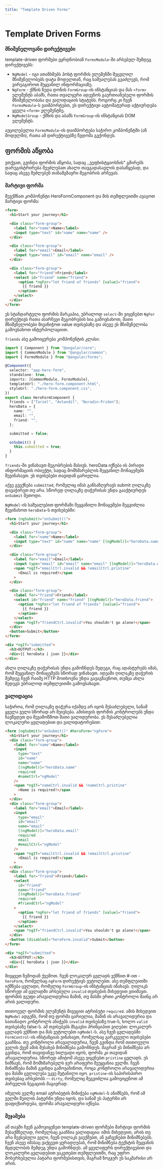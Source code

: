 ```yaml
---
title: "Template Driven Forms"
---
```


# Template Driven Forms

### მნიშვნელოვანი დირექტივები

template-driven ფორმები ეყრდნობიან `FormsModule`-ში არსებულ შემდეგ დირექტივებს:

- `NgModel` - იგი ათანხმებს ჰოსტ ფორმის ელემენში შეცვლილ მნიშვნელობებს დატა მოდელთან, რაც საშუალებას გვაძლევს, რომ ვირეაგიროთ შეყვანილ ინფორმაციაზე.
- `NgForm` - ქმნის ზედა დონის `FormGroup`-ის ინსტანციას და მას `<form>` ელემენტს აბამს, რათა თვალყური ადევნოს გაერთიანებული ფორმის მნიშვნელობასა და ვალიდაციის სტატუსს. როგორც კი ჩვენ `FormsModule`-ს ვაიმპორტებთ, ეს დირექტივი ავტომატურად აქტიურდება ყველა `<form>` ელემენტზე.
- `NgModelGroup` - ქმნის და აბამს `FormGroup`-ის ინსტანციას DOM ელემენტს.

აუცილებელია `FormsModule`-ის დაიმპორტება საჭირო კომპონენტში (ან მოდულში), რათა ამ დირექტივებზე წვდომა გვქონდეს.

## ფორმის აწყობა

ვთქვათ, გვინდა ფორმის აწყობა, სადაც ,,ვეფხისტყაოსნის" გმირებს
დარეგისტრირება შეეძლებათ ახალი თავგადასავლის დასაწყებად,
და სადაც ასევე შეძლებენ თანამგზავრი მეგობრის არჩევას.

### მარტივი ფორმა

შევქმნათ კომპონენტი HeroFormComponent და მის თემფლეითში ავაგოთ მარტივი ფორმა:

```html
<form>
  <h1>Start your journey</h1>

  <div class="form-group">
    <label for="name">Name</label>
    <input type="text" id="name" name="name" />
  </div>

  <div class="form-group">
    <label for="email">Email</label>
    <input type="email" id="email" name="email" />
  </div>

  <div class="form-group">
    <label for="friend">Friend</label>
    <select id="friend" name="friend">
      <option *ngFor="let friend of friends" [value]="friend">
        {{ friend }}
      </option>
    </select>
  </div>
</form>
```

ეს სტანდარტული ფორმის მარკაპია, უბრალოდ `select`-ში ვიყენებთ
`NgFor` დირექტივს რათა ასარჩევი მეგობრების სია გამოვსახოთ,
მათი მნიშვნელობები მივანიჭოთ value თვისებაზე და ასევე ეს
მნიშვნელობა გამოვსახოთ ინტერპოლაციით.

`friends` ასე გამოიყურება კომპონენტის კლასი:

```ts
import { Component } from "@angular/core";
import { CommonModule } from "@angular/common";
import { FormsModule } from "@angular/forms";

@Component({
  selector: "app-hero-form",
  standalone: true,
  imports: [CommonModule, FormsModule],
  templateUrl: "./hero-form.component.html",
  styleUrl: "./hero-form.component.css",
})
export class HeroFormComponent {
  friends = ["Tariel", "Avtandil", "Nuradin-Pridon"];
  heroData = {
    name: "",
    email: "",
    friend: "",
  };

  submitted = false;

  onSubmit() {
    this.submitted = true;
  }
}
```

`friends`-ში ვინახავთ მეგობრების მასივს. heroData იქნება ის
პირადი ინფორმაციის ობიექტი, სადაც მომხმარებლის შეყვანილ მონაცემებს
შევინახავთ. ეს თვისებები თავიდან ცარიელია.

აქვე გვექნება `submitted`, რომელიც იმას განსაზღვრავს submit ღილაკზე
დავაჭირეთ თუ არა. სწორედ ღილაკზე დაჭერისას უნდა გააქტიურდეს `onSubmit` მეთოდი.

`NgModel`-ის საშუალებით ფორმაში შეყვანილი მონაცემები შეგვიძლია შევინახოთ
`heroData`-ს თვისებებში:

```html
<form (ngSubmit)="onSubmit()">
  <h1>Start your journey</h1>

  <div class="form-group">
    <label for="name">Name</label>
    <input type="text" id="name" name="name" [(ngModel)]="heroData.name" />
  </div>

  <div class="form-group">
    <label for="email">Email</label>
    <input type="email" id="email" name="email" [(ngModel)]="heroData.email" />
    <span *ngIf="emailCtrl.invalid && !emailCtrl.pristine"
      >Email is required!</span
    >
  </div>

  <div class="form-group">
    <label for="friend">Friend</label>
    <select id="friend" name="friend" [(ngModel)]="heroData.friend">
      <option *ngFor="let friend of friends" [value]="friend">
        {{ friend }}
      </option>
    </select>
    <span *ngIf="friendCtrl.invalid">You shouldn't go alone!</span>
  </div>
  <button>Submit</button>
</form>

<div *ngIf="submitted">
  <h3>OUTPUT:</h3>
  <div>{{ heroData | json }}</div>
</div>
```

ახლა ღილაკზე დაჭერისას უნდა გამოჩნდეს შედეგი, რაც ადასტურებს იმას, რომ
შეყვანილ მონაცემებს სწორად ვინახავთ. იდეაში ღილაკზე დაჭერის შემდეგ
ჩვენ რაიმე HTTP მოთხოვნა უნდა გავაგზავნოთ, თუმცა ახლა შედეგს უბრალოდ
თემფლეითში გამოვსახავთ.

### ვალიდაცია

საჭიროა, რომ ღილაკზე დაჭერა იქამდე არ იყოს შესაძლებელი, სანამ ყველა ველი სწორად
არ შეივსება. ამისთვის ფორმის კონტროლებს უნდა ჩავწვდეთ და შევამოწმოთ მათი ვალიდურობა.
ეს შესაძლებელია ლოკალური ცვლადებით და ვალიდატორებით:

```html
<form (ngSubmit)="onSubmit()" #heroForm="ngForm">
  <h1>Start your journey</h1>
  <div class="form-group">
    <label for="name">Name</label>
    <input
      type="text"
      id="name"
      name="name"
      [(ngModel)]="heroData.name"
      required
      #nameCtrl="ngModel"
    />
    <span *ngIf="nameCtrl.invalid && !nameCtrl.pristine"
      >Name is required!</span
    >
  </div>
  <div class="form-group">
    <label for="email">Email</label>
    <input
      type="email"
      id="email"
      name="email"
      [(ngModel)]="heroData.email"
      required
      email
      #emailCtrl="ngModel"
    />
    <span *ngIf="emailCtrl.invalid && !emailCtrl.pristine"
      >Email is required!</span
    >
  </div>
  <div class="form-group">
    <label for="friend">Friend</label>
    <select
      id="friend"
      name="friend"
      [(ngModel)]="heroData.friend"
      required
      #friendCtrl="ngModel"
    >
      <option *ngFor="let friend of friends" [value]="friend">
        {{ friend }}
      </option>
    </select>
    <span *ngIf="friendCtrl.invalid">You shouldn't go alone!</span>
  </div>
  <button [disabled]="heroForm.invalid">Submit</button>
</form>

<div *ngIf="submitted">
  <h3>OUTPUT:</h3>
  <div>{{ heroData | json }}</div>
</div>
```

მივყვეთ ზემოდან ქვემოთ. ჩვენ ლოკალურ ცვლადს ვქმნით #-ით - `heroForm`, რომელსაც
`ngForm` დირექტივს ვუტოლებთ. ასე თემფლეითში იქმნება ცვლადი, რომელიც `FormGroup`-ის
ინსტანციას ინახავს. ღილაკს სწორედ ამ ცვლადში არსებული `invalid` თვისების მიხედვით
ვთიშავთ. ფორმის ჯგუფი არავალიდურია მაშინ, თუ მასში ერთი კონტროლი მაინც არ არის ვალიდური.

თითოეულ ფორმის ელემენტს მივეცით ატრიბუტი `required`. ამის მიხედვით `NgModel` ადგენს,
რომ თუ ფორმა ცარიელია, მაშინ ის არავალიდურია და სათანადო კონტროლს ანიჭებს `invalid`
თვისებაზე true-ს, ხოლო `valid` თვისებაზე false-ს. ამ თვისებებს მსგავსი პრინციპით ვიღებთ:
ლოკალურ ცვლადს ვქმნით და მას ვუტოლებთ `ngModel`-ს. ასე ჩვენ ცვლადებში `FormControl`-ის
ინსტანციას ვინახავთ, რომელსაც გარკვეული თვისებები გააჩნია. თუ კონტროლი არავალიდურია, ჩვენ
გვინდა რომ თითოეული ველის ქვეშ ამის შესახებ მინიშნება გამოჩნდეს. მაგრამ ეს მინიშნება არ გვინდა,
რომ თავიდანვე ხილვადი იყოს, ფორმა კი თავიდან არავალიდურია. სწორედ ამიტომ ასევე ვიყენებთ
`pristine` ცვლადს. ეს ნიშნავს, რომ მომხმარებელს ჯერ არაფერი შეუყვანია ველში. ჩვენ
მინიშნება მაშინ გვინდა გამოვაჩინოთ, როცა კონტროლი არავალიდურია და მასში ცვლილება
უკვე შეტანილი იყო. `pristine`-ის საპირისპირო თვისებაც არსებობს -- `dirty`, რომელიც შეგვიძლია
გამოვიყენოთ ამ პირველის ნეგაციის მაგივრად.

იმელის ველზე email ატრიბუტის მინიჭება `ngModel`-ს ანიშნებს, რომ ამ ველში მეილის პატერნი უნდა იყოს,
და სანამ ეს პატერნი არ დაფიქსირდება, ფორმა არავალიდური იქნება.

### შეჯამება

ამ თავში ჩვენ გამოვიყენეთ template-driven ფორმები მარტივი ფორმის შესაქმნელად, რომელსაც გააჩნია
ვალიდაცია: იმის მიხედვით, არის თუ არა შევსებული ველი, ჩვენ ღილაკს ვაუქმებთ, ან ვაჩვენებთ მინიშნებებს.
ჩვენ ასევე იმასაც ვაქცევთ ყურადღებას, რომ მინიშნება ტექსტის შეყვანის მცდელობის შემდეგ უნდა გამოჩნდეს.
ამ ყველაფერს დირექტივებით და ლოკალური ცვლადებით ვაკეთებთ თემფლეითში, რაც უფრო მოხერხებულია
პატარა ფორმებისთვის, მაგრამ ზოგჯერ ეს საკმარისი არ არის.
